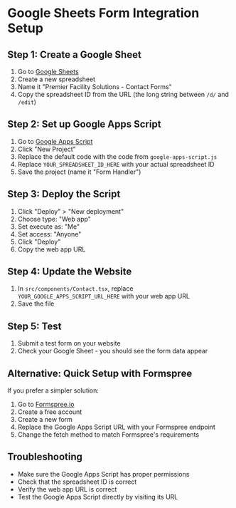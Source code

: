 # Google Sheets Form Integration Setup

## Step 1: Create a Google Sheet
1. Go to [Google Sheets](https://sheets.google.com)
2. Create a new spreadsheet
3. Name it "Premier Facility Solutions - Contact Forms"
4. Copy the spreadsheet ID from the URL (the long string between `/d/` and `/edit`)

## Step 2: Set up Google Apps Script
1. Go to [Google Apps Script](https://script.google.com)
2. Click "New Project"
3. Replace the default code with the code from `google-apps-script.js`
4. Replace `YOUR_SPREADSHEET_ID_HERE` with your actual spreadsheet ID
5. Save the project (name it "Form Handler")

## Step 3: Deploy the Script
1. Click "Deploy" > "New deployment"
2. Choose type: "Web app"
3. Set execute as: "Me"
4. Set access: "Anyone"
5. Click "Deploy"
6. Copy the web app URL

## Step 4: Update the Website
1. In `src/components/Contact.tsx`, replace `YOUR_GOOGLE_APPS_SCRIPT_URL_HERE` with your web app URL
2. Save the file

## Step 5: Test
1. Submit a test form on your website
2. Check your Google Sheet - you should see the form data appear

## Alternative: Quick Setup with Formspree
If you prefer a simpler solution:
1. Go to [Formspree.io](https://formspree.io)
2. Create a free account
3. Create a new form
4. Replace the Google Apps Script URL with your Formspree endpoint
5. Change the fetch method to match Formspree's requirements

## Troubleshooting
- Make sure the Google Apps Script has proper permissions
- Check that the spreadsheet ID is correct
- Verify the web app URL is correct
- Test the Google Apps Script directly by visiting its URL